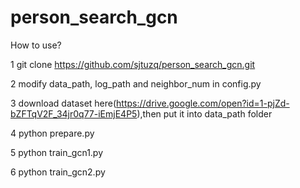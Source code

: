 # person_search_gcn

How to use?

1 git clone https://github.com/sjtuzq/person_search_gcn.git

2 modify data_path, log_path and neighbor_num in config.py

3 download dataset here(https://drive.google.com/open?id=1-pjZd-bZFTqV2F_34jr0q77-iEmjE4P5),then put it into data_path folder

4 python prepare.py

5 python train_gcn1.py

6 python train_gcn2.py
